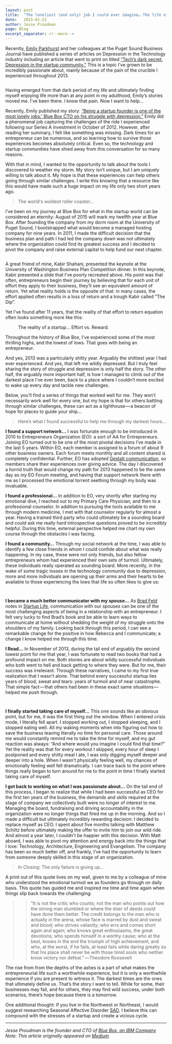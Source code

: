 ```yaml
---
layout: post
title:  "The loneliest (and only) job I could ever imagine… The life of startup founder"
date:   2015-01-21
author: Jesse Proudman
page: Blog
excerpt_separator: <!--more-->
---
```


Recently, [Emily Parkhurst](https://twitter.com/emilyparkhurst) and her colleagues at the Puget Sound Business Journal have published a series of articles on Depression in the Technology industry including an article that went to print on titled [“Tech’s dark secret: Depression in the startup community.”](http://www.bizjournals.com/seattle/print-edition/2015/03/20/tech-s-dark-secret.html) This is a topic I’ve grown to be incredibly passionate about, mainly because of the pain of the crucible I experienced throughout 2013.

<!--more-->

<img src="/img/family_jesse.png" alt = "" />

Having emerged from that dark period of my life and ultimately finding myself enjoying life more than at any point in my adulthood, Emily’s stories moved me. I’ve been there. I know that pain. Now I want to help…

Recently, Emily published my story: [“Being a startup founder is one of the most lonely jobs:’ Blue Box CTO on his struggle with depression.”](http://www.bizjournals.com/seattle/blog/health-care-inc/2015/03/being-a-startup-founder-is-one-of-the-most-lonely.html) Emily did a phenomenal job capturing the challenges of the ride I experienced following our Series A investment in October of 2012. However, after reading her summary, I felt like something was missing. Dark times for an entrepreneur can be numerous, and so learning how to survive those experiences becomes absolutely critical. Even so, the technology and startup communities have shied away from this conversation for so many reasons.

With that in mind, I wanted to the opportunity to talk about the tools I discovered to weather my storm. My story isn’t unique, but I am uniquely willing to talk about it. My hope is that these experiences can help others going through similar challenges. I write this knowing that a resource like this would have made such a huge impact on my life only two short years ago.

> The world's woldest roller coaster...

I’ve been on my journey at Blue Box for what in the startup world can be considered an eternity: August of 2015 will mark my twelfth year at Blue Box. After founding the company from my dorm room at the University of Puget Sound, I bootstrapped what would become a managed hosting company for nine years. In 2011, I made the difficult decision that the business plan and path I had led the company down was not ultimately where the organization could find its greatest success and I decided to pivot the company and raise external capital to help fund our next chapter.

<img src="/img/roller_coaster.png" alt = "" />

A great friend of mine, Kabir Shahani, presented the keynote at the University of Washington Business Plan Competition dinner. In this keynote, Kabir presented a slide that I’ve poorly recreated above. His point was that often, entrepreneurs begin their journey by believing that for each unit of effort they apply to their business, they’ll see an equivalent amount of return. Yet what reality holds is the opposite of that: in many cases, the effort applied often results in a loss of return and a trough Kabir called “The Dip”.

Yet I’ve found after 11 years, that the reality of that effort to return equation often looks something more like this:

<figure>
  <img src="/img/reality.png" alt = "" />
  <figcaption>The reality of a startup… Effort vs. Reward.</figcaption>
</figure>

Throughout the history of Blue Box, I’ve experienced some of the most thrilling highs, and the lowest of lows. That goes with being an entrepreneur.

And yes, 2013 was a particularly shitty year. Arguably the shittiest year I had ever experienced. And yes, that left me wildly depressed. But I truly feel sharing the story of struggle and depression is only half the story. The other half, the arguably more important half, is how I managed to climb out of the darkest place I’ve ever been, back to a place where I couldn’t more excited to wake up every day and tackle new challenges.

Below, you’ll find a series of things that worked well for me. They won’t necessarily work well for every one, but my hope is that for others battling through similar challenges, these can act as a lighthouse — a beacon of hope for places to guide your ship…

> Here’s what I found successful to help me through my darkest hours…

**I found a support network…** I was fortunate enough to be introduced in 2010 to Entrepreneurs Organization (EO): a sort of AA for Entrepreneurs. Joining EO turned out to be one of the most pivotal decisions I’ve made in the last 5 years. Within EO, each member is assigned to a forum of about 9 other business owners. Each forum meets monthly and all content shared is completely confidential. Further, EO has adopted [Gestalt communication](http://nyousaf.com/psychology/gestalt-communication/), so members share their experiences over giving advice. The day I discovered a horrid truth that would change my path for 2013 happened to be the same day as my EO Forum meeting, and having that support network there with me as I processed the emotional torrent seething through my body was invaluable.

**I found a professional…** In addition to EO, very shortly after starting my emotional dive, I reached out to my Primary Care Physician, and then to a professional counselor. In addition to pursuing the tools available to me through modern medicine, I met with that counselor regularly for almost a year. Having a trained third party who could ultimately be a sounding board and could ask me really hard introspective questions proved to be incredibly helpful. During this time, external perspective helped me chart my own course through the obstacles I was facing.

**I found a community…** Through my social network at the time, I was able to identify a few close friends in whom I could confide about what was really happening. In my case, these were not only friends, but also fellow entrepreneurs whom had experienced their own sets of turmoil. Ultimately, these individuals really operated as sounding board. More recently, in the wake of some tragic losses in the technology community due to depression, more and more individuals are opening up their arms and their hearts to be available to those experiencing the lows that life so often likes to give us:

<a href = 'https://twitter.com/zachinglis/status/580171300632727552' target = 'new'><img src="/img/tweet1.png" alt = "" /></a>

<a href = 'https://twitter.com/solarce/status/580093792658788352' target = 'new'><img src="/img/tweet2.png" alt = "" /></a>

**I became a much better communicator with my spouse…** As [Brad Feld](https://twitter.com/bfeld) notes in [Startup Life](http://www.amazon.com/Startup-Life-Surviving-Relationship-Entrepreneur/dp/1480563862), communication with our spouses can be one of the most challenging aspects of being in a relationship with an entrepreneur. I felt very lucky to find Brad’s book and be able to learn ways to communicate at home without shedding the weight of my struggle onto the shoulders of my family. Looking back through this period, I can see a remarkable change for the positive in how Rebecca and I communicate; a change I know helped me through this time.

**I Read…** In November of 2013, during the tail end of arguably the second lowest point for me that year, I was fortunate to read two books that had a profound impact on me. Both stories are about wildly successful individuals who both went to hell and back getting to where they were. But for me, their success was irrelevant. Through these narratives, I came to my first true realization that I wasn’t alone. That behind every successful startup lies years of blood, sweat and tears: years of turmoil and of near catastrophe. That simple fact — that others had been in these exact same situations — helped me push through.

<a href = 'http://www.amazon.com/The-Hard-Thing-About-Things/dp/0062273205' target = 'new'><img src="/img/bldg_a_business.png" alt = "" /></a>

<a href = 'http://www.amazon.com/Steve-Jobs-Walter-Isaacson/dp/1451648537/ref=sr_1_1?s=books&ie=UTF8&qid=1427170524&sr=1-1&keywords=steve+jobs' target = 'new'><img src="/img/steve_jobs.png" alt = "" /></a>

**I finally started taking care of myself…** This one sounds like an obvious point, but for me, it was the first thing out the window. When I entered crisis mode, I literally fell apart. I stopped working out, I stopped sleeping, and I stopped eating well. All my waking moments when into figuring out how to save the business leaving literally no time for personal care. Those around me would constantly remind me to take the time for myself, and my gut reaction was always: “And where would you imagine I could find that time?” Yet the reality was that for every workout I skipped, every hour of sleep I postponed and every shitty meal I ate, I was only digging myself deeper and deeper into a hole. When I wasn’t physically feeling well, my chances of emotionally feeling well fell dramatically. I can trace back to the point where things really began to turn around for me to the point in time I finally started taking care of myself.

**I got back to working on what I was passionate about…** On the tail end of this process, I began to realize that while I had been successful as CEO for the first ten years of the business, the demands and skills required at the stage of company we collectively built were no longer of interest to me. Managing the board, fundraising and driving accountability in the organization were no longer things that fired me up in the morning. And so I made a difficult but ultimately incredibly rewarding decision: I decided to replace myself as CEO. I spent about five months talking with Matthew Schiltz before ultimately making the offer to invite him to join our wild ride. And almost a year later, I couldn’t be happier with this decision. With Matt aboard, I was able to pivot my attention and energy back into the things that I love: Technology, Architecture, Engineering and Evangelism. The company has been so much better off, and frankly, I’ve had the opportunity to learn from someone deeply skilled in this stage of an organization.

> In Closing: The only failure is giving up…

A print out of this quote lives on my wall, given to me by a colleague of mine who understood the emotional turmoil we as founders go through on daily basis. This quote has guided me and inspired me time and time again when things slip back towards the challenging:

>> “It is not the critic who counts; not the man who points out how the strong man stumbled or where the doer of deeds could have done them better. The credit belongs to the man who is actually in the arena, whose face is marred by dust and sweat and blood; who strives valiantly; who errs and comes short again and again;
who knows great enthusiasms, the great devotions; who spends himself in a worthy cause; who at the best, knows in the end the triumph of high achievement, and who, at the worst, if he fails, at least fails while daring greatly so that his place shall never be with those timid souls who neither know victory nor defeat.” — Theodore Roosevelt

The rise from from the depths of the ashes is a part of what makes the entrepreneurial life such a worthwhile experience, but it is only a worthwhile experience if you are present to witness it. The darkest times are the ones that ultimately define us. That’s the story I want to tell. While for some, their businesses may fail, and for others, they may find wild success, under both scenarios, there’s hope because there is a tomorrow.

One additional thought: If you live in the Northwest or Northeast, I would suggest researching Seasonal Affective Disorder [SAD](http://en.wikipedia.org/wiki/Seasonal_affective_disorder). I believe this can compound with the stresses of a startup and create a vicious cycle.

---
_Jesse Proudman is the founder and CTO of [Blue Box, an IBM Company](https://www.blueboxcloud.com/)_
<br />
_Note: This article originally appeared on [Medium](https://medium.com/@blueboxjesse/the-loneliest-job-i-could-ever-imagine-688ab63072a9#.35abphqu7)_
